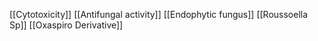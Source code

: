 [[Cytotoxicity]]
[[Antifungal activity]]
[[Endophytic fungus]]
[[Roussoella Sp]]
[[Oxaspiro Derivative]]
